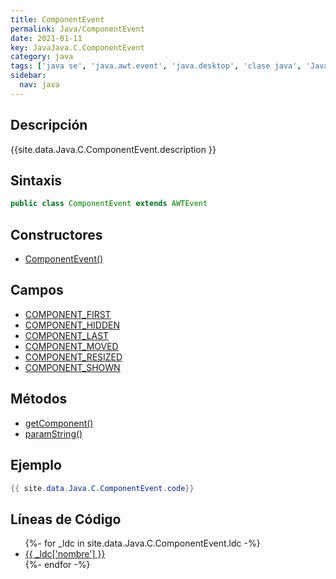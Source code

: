 ```yaml
---
title: ComponentEvent
permalink: Java/ComponentEvent
date: 2021-01-11
key: JavaJava.C.ComponentEvent
category: java
tags: ['java se', 'java.awt.event', 'java.desktop', 'clase java', 'Java 1.1']
sidebar: 
  nav: java
---
```


## Descripción
{{site.data.Java.C.ComponentEvent.description }}

## Sintaxis
~~~java
public class ComponentEvent extends AWTEvent
~~~

## Constructores
* [ComponentEvent()](/Java/ComponentEvent/ComponentEvent/)

## Campos
* [COMPONENT_FIRST](/Java/ComponentEvent/COMPONENT_FIRST)
* [COMPONENT_HIDDEN](/Java/ComponentEvent/COMPONENT_HIDDEN)
* [COMPONENT_LAST](/Java/ComponentEvent/COMPONENT_LAST)
* [COMPONENT_MOVED](/Java/ComponentEvent/COMPONENT_MOVED)
* [COMPONENT_RESIZED](/Java/ComponentEvent/COMPONENT_RESIZED)
* [COMPONENT_SHOWN](/Java/ComponentEvent/COMPONENT_SHOWN)

## Métodos
* [getComponent()](/Java/ComponentEvent/getComponent)
* [paramString()](/Java/ComponentEvent/paramString)

## Ejemplo
~~~java
{{ site.data.Java.C.ComponentEvent.code}}
~~~

## Líneas de Código
<ul>
{%- for _ldc in site.data.Java.C.ComponentEvent.ldc -%}
   <li>
       <a href="{{_ldc['url'] }}">{{ _ldc['nombre'] }}</a>
   </li>
{%- endfor -%}
</ul>
